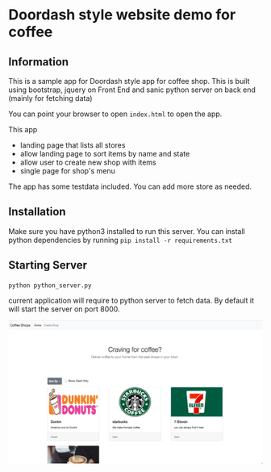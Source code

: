 # Doordash style website demo for coffee

## Information
This is a sample app for Doordash style app for coffee shop.
This is built using bootstrap, jquery on Front End and
sanic python server on back end (mainly for fetching data)

You can point your browser to open `index.html` to open the app.

This app
- landing page that lists all stores
- allow landing page to sort items by name and state
- allow user to create new shop with items
- single page for shop's menu

The app has some testdata included. You can add more store as needed.

## Installation
Make sure you have python3 installed to run this server.
You can install python dependencies by running `pip install -r requirements.txt`


## Starting Server
`python python_server.py`

current application will require to python server to fetch data.
By default it will start the server on port 8000.

![screenshot](assets/homepage.png)
